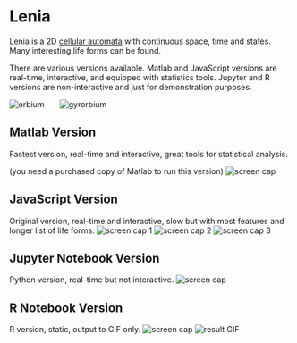 # Lenia
Lenia is a 2D [cellular automata](https://en.wikipedia.org/wiki/Cellular_automaton) with continuous space, time and states. Many interesting life forms can be found.

There are various versions available. Matlab and JavaScript versions are real-time, interactive, and equipped with statistics tools. Jupyter and R versions are non-interactive and just for demonstration purposes.

![orbium](https://github.com/Chakazul/Lenia/blob/master/Screencap/orbium-ezgif.gif)&nbsp;&nbsp;&nbsp;&nbsp;&nbsp;&nbsp;
![gyrorbium](https://github.com/Chakazul/Lenia/blob/master/Screencap/gyrorbium-ezgif.gif)

## Matlab Version
Fastest version, real-time and interactive, great tools for statistical analysis.

(you need a purchased copy of Matlab to run this version)
![screen cap](https://github.com/Chakazul/Lenia/blob/master/Screencap/Matlab.png)

## JavaScript Version
Original version, real-time and interactive, slow but with most features and longer list of life forms.
![screen cap 1](https://github.com/Chakazul/Lenia/blob/master/Screencap/JavaScript.png)
![screen cap 2](https://github.com/Chakazul/Lenia/blob/master/Screencap/JavaScript2.png)
![screen cap 3](https://github.com/Chakazul/Lenia/blob/master/Screencap/JavaScript3.png)

## Jupyter Notebook Version
Python version, real-time but not interactive.
![screen cap](https://github.com/Chakazul/Lenia/blob/master/Screencap/Jupyter2.png)

## R Notebook Version
R version, static, output to GIF only.
![screen cap](https://github.com/Chakazul/Lenia/blob/master/Screencap/R.png)
![result GIF](https://github.com/Chakazul/Lenia/blob/master/R/orbium.gif)
